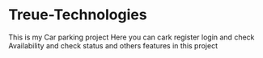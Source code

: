 # Treue-Technologies
This is my Car parking project Here you can cark register login and check Availability and check status and others features in this project
